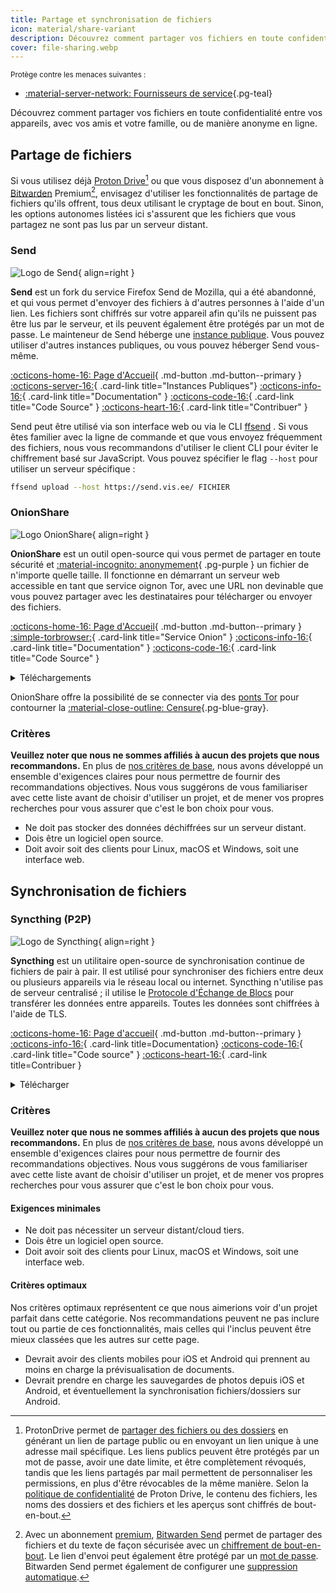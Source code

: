 ```yaml
---
title: Partage et synchronisation de fichiers
icon: material/share-variant
description: Découvrez comment partager vos fichiers en toute confidentialité entre vos appareils, avec vos amis et votre famille, ou de manière anonyme en ligne.
cover: file-sharing.webp
---
```


<small>Protège contre les menaces suivantes :</small>

- [:material-server-network: Fournisseurs de service](basics/common-threats.md#privacy-from-service-providers ""){.pg-teal}

Découvrez comment partager vos fichiers en toute confidentialité entre vos appareils, avec vos amis et votre famille, ou de manière anonyme en ligne.

## Partage de fichiers

Si vous utilisez déjà [Proton Drive](cloud.md#proton-drive)[^1] ou que vous disposez d'un abonnement à [Bitwarden](passwords.md#bitwarden) Premium[^2], envisagez d'utiliser les fonctionnalités de partage de fichiers qu'ils offrent, tous deux utilisant le cryptage de bout en bout. Sinon, les options autonomes listées ici s'assurent que les fichiers que vous partagez ne sont pas lus par un serveur distant.

### Send

<div class="admonition recommendation" markdown>

![Logo de Send](assets/img/file-sharing-sync/send.svg){ align=right }

**Send** est un fork du service Firefox Send de Mozilla, qui a été abandonné, et qui vous permet d'envoyer des fichiers à d'autres personnes à l'aide d'un lien. Les fichiers sont chiffrés sur votre appareil afin qu'ils ne puissent pas être lus par le serveur, et ils peuvent également être protégés par un mot de passe. Le mainteneur de Send héberge une [instance publique](https://send.vis.ee). Vous pouvez utiliser d'autres instances publiques, ou vous pouvez héberger Send vous-même.

[:octicons-home-16: Page d'Accueil](https://send.vis.ee){ .md-button .md-button--primary }
[:octicons-server-16:](https://github.com/timvisee/send-instances){ .card-link title="Instances Publiques"}
[:octicons-info-16:](https://github.com/timvisee/send#readme){ .card-link title="Documentation" }
[:octicons-code-16:](https://github.com/timvisee/send){ .card-link title="Code Source" }
[:octicons-heart-16:](https://github.com/sponsors/timvisee){ .card-link title="Contribuer" }

</details>

</div>

Send peut être utilisé via son interface web ou via le CLI [ffsend](https://github.com/timvisee/ffsend) . Si vous êtes familier avec la ligne de commande et que vous envoyez fréquemment des fichiers, nous vous recommandons d'utiliser le client CLI pour éviter le chiffrement basé sur JavaScript. Vous pouvez spécifier le flag `--host` pour utiliser un serveur spécifique :

```bash
ffsend upload --host https://send.vis.ee/ FICHIER
```

### OnionShare

<div class="admonition recommendation" markdown>

![Logo OnionShare](assets/img/file-sharing-sync/onionshare.svg){ align=right }

**OnionShare** est un outil open-source qui vous permet de partager en toute sécurité et [:material-incognito: anonymement](basics/common-threats.md#anonymity-vs-privacy){ .pg-purple } un fichier de n'importe quelle taille. Il fonctionne en démarrant un serveur web accessible en tant que service oignon Tor, avec une URL non devinable que vous pouvez partager avec les destinataires pour télécharger ou envoyer des fichiers.

[:octicons-home-16: Page d'Accueil](https://onionshare.org){ .md-button .md-button--primary }
[:simple-torbrowser:](http://lldan5gahapx5k7iafb3s4ikijc4ni7gx5iywdflkba5y2ezyg6sjgyd.onion){ .card-link title="Service Onion" }
[:octicons-info-16:](https://docs.onionshare.org){ .card-link title="Documentation" }
[:octicons-code-16:](https://github.com/onionshare/onionshare){ .card-link title="Code Source" }

<details class="downloads" markdown>
<summary>Téléchargements</summary>

- [:fontawesome-brands-windows: Windows](https://onionshare.org/#download)
- [:simple-apple: macOS](https://onionshare.org/#download)
- [:simple-linux: Linux](https://onionshare.org/#download)
- [:simple-flathub: Flathub](https://flathub.org/apps/org.onionshare.OnionShare)

</details>

</div>

OnionShare offre la possibilité de se connecter via des [ponts Tor](https://docs.onionshare.org/2.6.2/en/tor.html#automatic-censorship-circumvention) pour contourner la [:material-close-outline: Censure](basics/common-threats.md#avoiding-censorship ""){.pg-blue-gray}.

### Critères

**Veuillez noter que nous ne sommes affiliés à aucun des projets que nous recommandons.** En plus de [nos critères de base](about/criteria.md), nous avons développé un ensemble d'exigences claires pour nous permettre de fournir des recommandations objectives. Nous vous suggérons de vous familiariser avec cette liste avant de choisir d'utiliser un projet, et de mener vos propres recherches pour vous assurer que c'est le bon choix pour vous.

- Ne doit pas stocker des données déchiffrées sur un serveur distant.
- Dois être un logiciel open source.
- Doit avoir soit des clients pour Linux, macOS et Windows, soit une interface web.

## Synchronisation de fichiers

### Syncthing (P2P)

<div class="admonition recommendation" markdown>

![Logo de Syncthing](assets/img/file-sharing-sync/syncthing.svg){ align=right }

**Syncthing** est un utilitaire open-source de synchronisation continue de fichiers de pair à pair. Il est utilisé pour synchroniser des fichiers entre deux ou plusieurs appareils via le réseau local ou internet. Syncthing n'utilise pas de serveur centralisé ; il utilise le [Protocole d'Échange de Blocs](https://docs.syncthing.net/specs/bep-v1.html#bep-v1) pour transférer les données entre appareils. Toutes les données sont chiffrées à l'aide de TLS.

[:octicons-home-16: Page d'accueil](https://syncthing.net){ .md-button .md-button--primary }
[:octicons-info-16:](https://docs.syncthing.net){ .card-link title=Documentation}
[:octicons-code-16:](https://github.com/syncthing){ .card-link title="Code source" }
[:octicons-heart-16:](https://syncthing.net/donations){ .card-link title=Contribuer }

<details class="downloads" markdown>
<summary>Télécharger</summary>

- [:fontawesome-brands-windows: Windows](https://syncthing.net/downloads)
- [:simple-apple: macOS](https://syncthing.net/downloads)
- [:simple-linux: Linux](https://syncthing.net/downloads)
- [:simple-freebsd: FreeBSD](https://syncthing.net/downloads)

</details>

</div>

### Critères

**Veuillez noter que nous ne sommes affiliés à aucun des projets que nous recommandons.** En plus de [nos critères de base](about/criteria.md), nous avons développé un ensemble d'exigences claires pour nous permettre de fournir des recommandations objectives. Nous vous suggérons de vous familiariser avec cette liste avant de choisir d'utiliser un projet, et de mener vos propres recherches pour vous assurer que c'est le bon choix pour vous.

#### Exigences minimales

- Ne doit pas nécessiter un serveur distant/cloud tiers.
- Dois être un logiciel open source.
- Doit avoir soit des clients pour Linux, macOS et Windows, soit une interface web.

#### Critères optimaux

Nos critères optimaux représentent ce que nous aimerions voir d'un projet parfait dans cette catégorie. Nos recommandations peuvent ne pas inclure tout ou partie de ces fonctionnalités, mais celles qui l'inclus peuvent être mieux classées que les autres sur cette page.

- Devrait avoir des clients mobiles pour iOS et Android qui prennent au moins en charge la prévisualisation de documents.
- Devrait prendre en charge les sauvegardes de photos depuis iOS et Android, et éventuellement la synchronisation fichiers/dossiers sur Android.

[^1]: ProtonDrive permet de [partager des fichiers ou des dossiers](https://proton.me/support/drive-shareable-link) en générant un lien de partage public ou en envoyant un lien unique à une adresse mail spécifique. Les liens publics peuvent être protégés par un mot de passe, avoir une date limite, et être complètement révoqués, tandis que les liens partagés par mail permettent de personnaliser les permissions, en plus d'être révocables de la même manière. Selon la [politique de confidentialité](https://proton.me/drive/privacy-policy) de Proton Drive, le contenu des fichiers, les noms des dossiers et des fichiers et les aperçus sont chiffrés de bout-en-bout.
[^2]: Avec un abonnement [premium](https://bitwarden.com/help/about-bitwarden-plans/#compare-personal-plans), [Bitwarden Send](https://bitwarden.com/products/send) permet de partager des fichiers et du texte de façon sécurisée avec un [chiffrement de bout-en-bout](https://bitwarden.com/help/send-encryption). Le lien d'envoi peut également être protégé par un [mot de passe](https://bitwarden.com/help/send-privacy/#send-passwords). Bitwarden Send permet également de configurer une [suppression automatique](https://bitwarden.com/help/send-lifespan).
